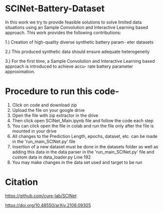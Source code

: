 # SCINet-Battery-Dataset

In this work we try to provide feasible solutions to solve limited data situations using an Sample Convolution and Interactive Learning based approach. This work provides the following contributions:

1.) Creation of high-quality diverse synthetic battery param-
eter datasets

2.) This produced synthetic data should ensure adequate
heterogeneity

3.) For the first time, a Sample Convolution and Interactive
Learning based approach is introduced to achieve accu-
rate battery parameter approximation.

# Procedure to run this code- 

1. Click on code and download zip
2. Upload the file on your google drive
3. Open the file with zip extractor in the drive
4. Then click open SCINet_Main.ipynb file and follow the code each step
5. You can click open the file in colab and run the file only after the file is mounted in your drive
6. All changes to the Prediction Length, epochs, dataset, etc. can be made in the 'run_main_SCINet.py' file 
7. Insertion of a new dataset must be done in the datasets folder as well as adding this data in the data parser in the 'run_main_SCINet.py' file and custom data in data_loader.py Line 192
8. You may make changes in the data set used and target to be run












# Citation 
https://github.com/cure-lab/SCINet

https://doi.org/10.48550/arXiv.2106.09305
